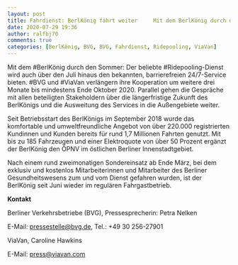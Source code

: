 ```yaml
---
layout: post
title: Fahrdienst: BerlKönig fährt weiter     Mit dem BerlKönig durch den Sommer: ..., aus BVG
date: 2020-07-29 19:36
author: ralfbj70
comments: true
categories: [BerlKönig, BVG, BVG, Fahrdienst, Ridepooling, ViaVan]
---
```

<p style="font-weight: 400;">Mit dem #BerlKönig durch den Sommer: Der beliebte #Ridepooling-Dienst wird auch über den Juli hinaus den bekannten, barrierefreien 24/7-Service bieten. #BVG und #ViaVan verlängern ihre Kooperation um weitere drei Monate bis mindestens Ende Oktober 2020. Parallel gehen die Gespräche mit allen beteiligten Stakeholdern über die längerfristige Zukunft des BerlKönigs und die Ausweitung des Services in die Außengebiete weiter.</p>
<p style="font-weight: 400;">Seit Betriebsstart des BerlKönigs im September 2018 wurde das komfortable und umweltfreundliche Angebot von über 220.000 registrierten Kundinnen und Kunden bereits für rund 1,7 Millionen Fahrten genutzt. Mit bis zu 185 Fahrzeugen und einer Elektroquote von über 50 Prozent ergänzt der BerlKönig den ÖPNV im östlichen Berliner Innenstadtgebiet.</p>
<p style="font-weight: 400;">Nach einem rund zweimonatigen Sondereinsatz ab Ende März, bei dem exklusiv und kostenlos Mitarbeiterinnen und Mitarbeiter des Berliner Gesundheitswesens zum und vom Dienst gefahren wurden, ist der BerlKönig seit Juni wieder im regulären Fahrgastbetrieb.</p>
<p style="font-weight: 400;"><strong>Kontakt</strong></p>
<p style="font-weight: 400;">Berliner Verkehrsbetriebe (BVG), Pressesprecherin: Petra Nelken</p>
<p style="font-weight: 400;">E-Mail: <a href="mailto:pressestelle@bvg.de">pressestelle@bvg.de</a>, Tel.: +49 30 256-27901</p>
<p style="font-weight: 400;"></p>
<p style="font-weight: 400;">ViaVan, Caroline Hawkins</p>
<p style="font-weight: 400;">E-Mail: <a href="mailto:press@viavan.com">press@viavan.com</a></p>
